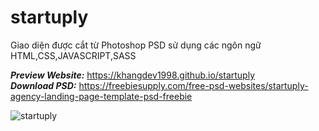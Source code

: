 # startuply

Giao diện được cắt từ Photoshop PSD sử dụng các ngôn ngữ HTML,CSS,JAVASCRIPT,SASS

**_Preview Website:_** https://khangdev1998.github.io/startuply <br>
_**Download PSD:**_ https://freebiesupply.com/free-psd-websites/startuply-agency-landing-page-template-psd-freebie

![startuply](https://user-images.githubusercontent.com/79825633/160269457-dba8c9ef-bf10-4f62-8098-273c3946d102.jpg)
